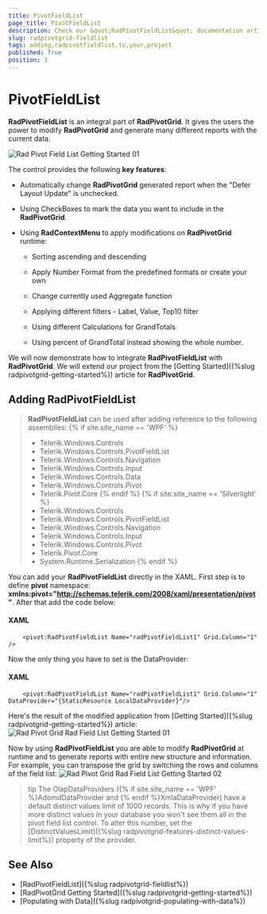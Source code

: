 ```yaml
---
title: PivotFieldList
page_title: PivotFieldList
description: Check our &quot;RadPivotFieldList&quot; documentation article for the RadPivotGrid {{ site.framework_name }} control.
slug: radpivotgrid-fieldlist
tags: adding,radpivotfieldlist,to,your,project
published: True
position: 3
---
```


# PivotFieldList

__RadPivotFieldList__ is an integral part of __RadPivotGrid__. It gives the users the power to modify __RadPivotGrid__ and generate many different reports with the current data.

![Rad Pivot Field List Getting Started 01](images/RadPivotFieldList_GettingStarted_01.png)

The control provides the following **key features**:

* Automatically change __RadPivotGrid__ generated report when the "Defer Layout Update" is unchecked.

* Using CheckBoxes to mark the data you want to include in the __RadPivotGrid__.

* Using __RadContextMenu__ to apply modifications on __RadPivotGrid__ runtime:

	* Sorting ascending and descending

	* Apply Number Format from the predefined formats or create your own

	* Change currently used Aggregate function

	* Applying different filters - Label, Value, Top10 filter

	* Using different Calculations for GrandTotals

	* Using percent of GrandTotal instead showing the whole number.

We will now demonstrate how to integrate __RadPivotFieldList__ with __RadPivotGrid__. We will extend our project from the [Getting Started]({%slug radpivotgrid-getting-started%}) article for __RadPivotGrid__.

## Adding RadPivotFieldList

>__RadPivotFieldList__ can be used after adding reference to the following assemblies:
{% if site.site_name == 'WPF' %}
>	* Telerik.Windows.Controls
>	* Telerik.Windows.Controls.PivotFieldList
>	* Telerik.Windows.Controls.Navigation
>	* Telerik.Windows.Controls.Input
>	* Telerik.Windows.Controls.Data
>	* Telerik.Windows.Controls.Pivot
>	* Telerik.Pivot.Core
{% endif %}
{% if site.site_name == 'Silverlight' %}
>	* Telerik.Windows.Controls
>	* Telerik.Windows.Controls.PivotFieldList
>	* Telerik.Windows.Controls.Navigation
>	* Telerik.Windows.Controls.Input
>	* Telerik.Windows.Controls.Pivot
>	* Telerik.Pivot.Core
>	* System.Runtime.Serialization
{% endif %}

You can add your __RadPivotFieldList__ directly in the XAML. First step is to define __pivot__ namespace: __xmlns:pivot="http://schemas.telerik.com/2008/xaml/presentation/pivot"__. After that add the code below:        	

#### __XAML__  
```XAML
	<pivot:RadPivotFieldList Name="radPivotFieldList1" Grid.Column="1" />
```

Now the only thing you have to set is the DataProvider:        	

#### __XAML__  
```XAML
	<pivot:RadPivotFieldList Name="radPivotFieldList1" Grid.Column="1"  DataProvider="{StaticResource LocalDataProvider}"/>
```

Here's the result of the modified application from [Getting Started]({%slug radpivotgrid-getting-started%}) article:
![Rad Pivot Grid Rad Field List Getting Started 01](images/RadPivotGrid_RadFieldList_GettingStarted_01.png)

Now by using __RadPivotFieldList__ you are able to modify __RadPivotGrid__ at runtime and to generate reports with entire new structure and information. For example, you can transpose the grid by switching the rows and columns of the field list:
![Rad Pivot Grid Rad Field List Getting Started 02](images/RadPivotGrid_RadFieldList_GettingStarted_02.png)

>tip The OlapDataProviders ({% if site.site_name == 'WPF' %}AdomdDataProvider and {% endif %}XmlaDataProvider) have a default distinct values limit of 1000 records. This is why if you have more distinct values in your database you won't see them all in the pivot field list control. To alter this number, set the [DistinctValuesLimit]({%slug radpivotgrid-features-distinct-values-limit%}) property of the provider.

## See Also 
 * [RadPivotFieldList]({%slug radpivotgrid-fieldlist%})
 * [RadPivotGrid Getting Started]({%slug radpivotgrid-getting-started%})
 * [Populating with Data]({%slug radpivotgrid-populating-with-data%})
